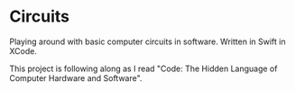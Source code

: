# Circuits
Playing around with basic computer circuits in software. Written in Swift in XCode.

This project is following along as I read "Code: The Hidden Language of Computer Hardware and Software".
